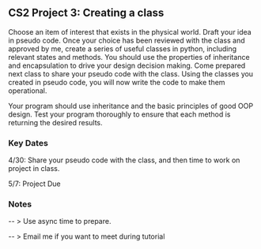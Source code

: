 ## CS2 Project 3: Creating a class
Choose an item of interest that exists in the physical world. Draft your idea in pseudo code. Once your choice has been reviewed with the class and approved by me, create a series of useful classes in python, including relevant states and methods. You should use the properties of inheritance and encapsulation to drive your design decision making.
Come prepared next class to share your pseudo code with the class.
Using the classes you created in pseudo code, you will now write the code to make them operational. 

Your program should use inheritance and the basic principles of good OOP design. Test your program thoroughly to ensure that each method is returning the desired results.

### Key Dates

4/30: Share your pseudo code with the class, and then time to work on project in class.

5/7: Project Due

### Notes
-- > Use async time to prepare. 

-- > Email me if you want to meet during tutorial
